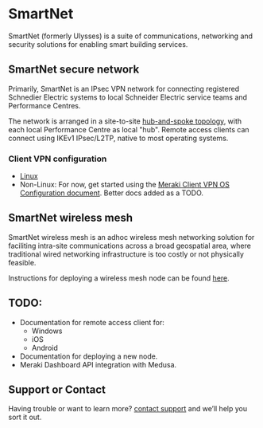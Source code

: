 # SmartNet

SmartNet (formerly Ulysses) is a suite of communications, networking and security solutions for enabling smart building services.

## SmartNet secure network
Primarily, SmartNet is an IPsec VPN network for connecting registered Schnedier Electric systems to local Schneider Electric service teams and Performance Centres.

The network is arranged in a site-to-site [hub-and-spoke topology](http://www.ciscopress.com/articles/article.asp?p=606584&seqNum=3), with each local Performance Centre as local "hub". Remote access clients can connect using IKEv1 IPsec/L2TP, native to most operating systems.

### Client VPN configuration

 * [Linux](linux-ipsec-client.md) 
 * Non-Linux: For now, get started using the [Meraki Client VPN OS Configuration document](https://documentation.meraki.com/MX-Z/Client_VPN/Client_VPN_OS_Configuration). Better docs added as a TODO.

## SmartNet wireless mesh

SmartNet wireless mesh is an adhoc wireless mesh networking solution for faciliting intra-site communications across a broad geospatial area, where traditional wired networking infrastructure is too costly or not physically feasible.

Instructions for deploying a wireless mesh node can be found [here](batman_mesh_network/README.md).

## TODO:

* Documentation for remote access client for:
  - Windows
  - iOS
  - Android 
* Documentation for deploying a new node.
* Meraki Dashboard API integration with Medusa.


## Support or Contact

Having trouble or want to learn more? [contact support](mailto:admin@sebbqld.com) and we’ll help you sort it out.
